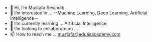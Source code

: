- 👋 Hi, I’m Mustafa Sevindik
- 👀 I’m interested in ... --Machine Learning, Deep Learning, Artificial İntelligence--
- 🌱 I’m currently learning ... Artificial İntelligence
- 💞️ I’m looking to collaborate on ... 
- 📫 How to reach me ... mustafa@eduesacademy.com

<!---
mstf-svndk/mstf-svndk is a ✨ special ✨ repository because its `README.md` (this file) appears on your GitHub profile.
You can click the Preview link to take a look at your changes.
--->
